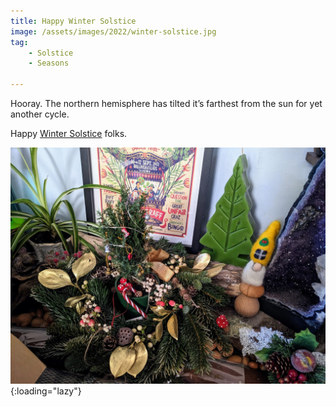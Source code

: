```yaml
---
title: Happy Winter Solstice
image: /assets/images/2022/winter-solstice.jpg
tag: 
    - Solstice
    - Seasons

---
```


Hooray. The northern hemisphere has tilted it’s farthest from the sun for yet another cycle.

Happy [Winter Solstice](https://en.wikipedia.org/wiki/Winter_solstice) folks.

![Solstice Decoration](/assets/images/2022/winter-solstice.jpg "Festive decoration sitting on a fire mantle."){:loading="lazy"}
